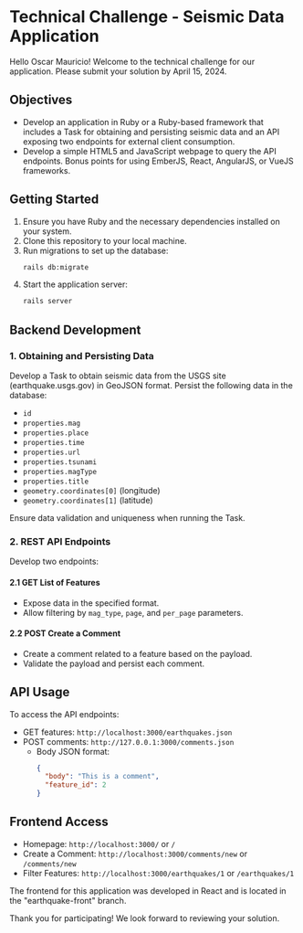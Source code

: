 
# Technical Challenge - Seismic Data Application

Hello Oscar Mauricio! Welcome to the technical challenge for our application. Please submit your solution by April 15, 2024.

## Objectives
- Develop an application in Ruby or a Ruby-based framework that includes a Task for obtaining and persisting seismic data and an API exposing two endpoints for external client consumption.
- Develop a simple HTML5 and JavaScript webpage to query the API endpoints. Bonus points for using EmberJS, React, AngularJS, or VueJS frameworks.

## Getting Started
1. Ensure you have Ruby and the necessary dependencies installed on your system.
2. Clone this repository to your local machine.
3. Run migrations to set up the database:
   ```bash
   rails db:migrate
   ```
4. Start the application server:
   ```bash
   rails server
   ```

## Backend Development
### 1. Obtaining and Persisting Data
Develop a Task to obtain seismic data from the USGS site (earthquake.usgs.gov) in GeoJSON format. Persist the following data in the database:
- `id`
- `properties.mag`
- `properties.place`
- `properties.time`
- `properties.url`
- `properties.tsunami`
- `properties.magType`
- `properties.title`
- `geometry.coordinates[0]` (longitude)
- `geometry.coordinates[1]` (latitude)

Ensure data validation and uniqueness when running the Task.

### 2. REST API Endpoints
Develop two endpoints:
#### 2.1 GET List of Features
- Expose data in the specified format.
- Allow filtering by `mag_type`, `page`, and `per_page` parameters.

#### 2.2 POST Create a Comment
- Create a comment related to a feature based on the payload.
- Validate the payload and persist each comment.

## API Usage
To access the API endpoints:
- GET features: `http://localhost:3000/earthquakes.json`
- POST comments: `http://127.0.0.1:3000/comments.json`
  - Body JSON format: 
    ```json
    {
      "body": "This is a comment",
      "feature_id": 2
    }
    ```

## Frontend Access
- Homepage: `http://localhost:3000/` or `/`
- Create a Comment: `http://localhost:3000/comments/new` or `/comments/new`
- Filter Features: `http://localhost:3000/earthquakes/1` or `/earthquakes/1`

The frontend for this application was developed in React and is located in the "earthquake-front" branch.

Thank you for participating! We look forward to reviewing your solution.